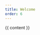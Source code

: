 ```yaml
---
title: Welcome
order: 6
---
```


{{ content }}

  <!-- Start Wellcome Area -->
  <div class="wellcome-area">
    <div class="well-bg">
      <div class="test-overly"></div>
      <div class="container">
        <div class="row">
          <div class="col-md-12 col-sm-12 col-xs-12">
            <div class="wellcome-text">
              <div class="well-text text-center">
                <h2><!--Heading goes here--></h2>
                <p>
                  <!--Words go here-->
                </p>
                <!--
                <div class="subs-feilds">
                  <div class="suscribe-input">
                    <input type="email" class="email form-control width-80" id="sus_email" placeholder="Email">
                    <button type="submit" id="sus_submit" class="add-btn width-20">Subscribe</button>
                    <div id="msg_Submit" class="h3 text-center hidden"></div>
                  </div>
                </div>
              -->
              </div>
            </div>
          </div>
        </div>
      </div>
    </div>
  </div>
  <!-- End Wellcome Area -->